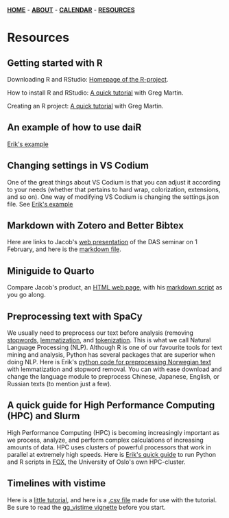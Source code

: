 [**HOME**](/index.md) - [**ABOUT**](/about.md) - [**CALENDAR**](/calendar.md) - [**RESOURCES**](/resources.md)

# Resources

## Getting started with R

Downloading R and RStudio: [Homepage of the R-project](https://cran.r-project.org/).

How to install R and RStudio: [A quick tutorial](https://www.youtube.com/watch?v=orjLGFmx6l4) with Greg Martin.

Creating an R project: [A quick tutorial](https://www.youtube.com/watch?v=e8B9YU_M5FM) with Greg Martin.

## An example of how to use daiR

[Erik's example](/contents/using_dair.html)

## Changing settings in VS Codium

One of the great things about VS Codium is that you can adjust it according to your needs (whether that pertains to hard wrap, colorization, extensions, and so on). One way of modifying VS Codium is changing the settings.json file. See [Erik's example](/contents/optimizing_vs_codium.html)

## Markdown with Zotero and Better Bibtex

Here are links to Jacob's [web presentation](/contents/betterbibtex/markdown_zotero.html) of the DAS seminar on 1 February, and here is the [markdown file](/contents/betterbibtex/markdown_zotero.qmd).

## Miniguide to Quarto

Compare Jacob's product, an [HTML web page](/contents/miniguide_quarto.html), with his [markdown script](/contents/miniguide_quarto.qmd) as you go along.

## Preprocessing text with SpaCy

We usually need to preprocess our text before analysis (removing [stopwords](https://kavita-ganesan.com/what-are-stop-words/#.Y9kqAq3MJaQ), [lemmatization](https://www.techtarget.com/searchenterpriseai/definition/lemmatization), and [tokenization](https://www.geeksforgeeks.org/nlp-how-tokenizing-text-sentence-words-works/). This is what we call Natural Language Processing (NLP). Although R is one of our favourite tools for text mining and analysis, Python has several packages that are superior when doing NLP. Here is Erik's [python code for preprocessing Norwegian text](/contents/spacy_language_processing.html) with lemmatization and stopword removal. You can with ease download and change the language module to preprocess Chinese, Japanese, English, or Russian texts (to mention just a few).

## A quick guide for High Performance Computing (HPC) and Slurm

High Performance Computing (HPC) is becoming increasingly important as we process, analyze, and perform complex calculations of increasing amounts of data. HPC uses clusters of powerful processors that work in parallel at extremely high speeds. Here is [Erik's quick guide](/contents/quick_guide_to_hpc_and_slurm.html) to run Python and R scripts in [FOX](https://www.uio.no/english/services/it/research/hpc/fox/index.html), the University of Oslo's own HPC-cluster.

## Timelines with vistime
Here is a [little tutorial](/contents/tidslinje.html),
and here is a [.csv file](/contents/tidslinje.csv) made for use with the tutorial.
Be sure to read the [gg_vistime vignette](https://shosaco.github.io/vistime/articles/gg_vistime-vignette.html) before you start.
